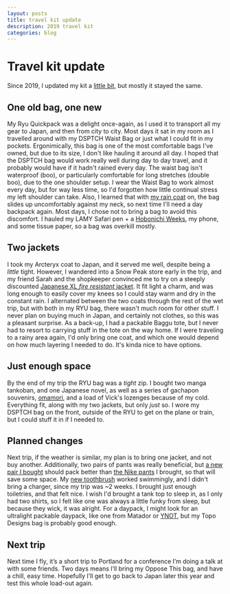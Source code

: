 ```yaml
---
layout: posts
title: travel kit update
description: 2019 travel kit
categories: blog
---
```


# Travel kit update

Since 2019, I updated my kit a [little bit](https://twitter.com/brookshelley/status/1100823338497105921), but mostly it stayed the same.

## One old bag, one new

My Ryu Quickpack was a delight once-again, as I used it to transport all my gear to Japan, and then from city to city. Most days it sat in my room as I travelled around with my DSPTCH Waist Bag or just what I could fit in my pockets. Ergonimically, this bag is one of the most comfortable bags I've owned, but due to its size, I don't like hauling it around all day. I hoped that the DSPTCH bag would work really well during day to day travel, and it probably would have if it hadn't rained every day. The waist bag isn't waterproof (boo), or particularly comfortable for long stretches (double boo), due to the one shoulder setup. I wear the Waist Bag to work almost every day, but for way less time, so I'd forgotten how little continual stress my left shoulder can take. Also, I learned that with [my rain coat](https://www.arcteryx.com/us/en/shop/womens/codetta-coat) on, the bag slides up uncomfortably against my neck, so next time I'll need a day backpack again. Most days, I chose not to bring a bag to avoid this discomfort. I hauled my LAMY Safari pen + a [Hobonichi Weeks](https://www.jetpens.com/Hobonichi-Techo-Weeks/ct/4399), my phone, and some tissue paper, so a bag was overkill mostly.

## Two jackets

I took my Arcteryx coat to Japan, and it served me well, despite being a _little_ tight. However, I wandered into a Snow Peak store early in the trip, and my friend Sarah and the shopkeeper convinced me to try on a steeply discounted [Japanese XL _fire resistant_ jacket](https://snowpeak.com/collections/outerwear-1/products/jk-18au004-fr-rain-trench?variant=13074792972386). It fit light a charm, and was long enough to easily cover my knees so I could stay warm and dry in the constant rain. I alternated between the two coats through the rest of the wet trip, but with both in my RYU bag, there wasn't much room for other stuff. I never plan on buying much in Japan, and certainly not clothes, so this was a pleasant surprise. As a back-up, I had a packable Baggu tote, but I never had to resort to carrying stuff in the tote on the way home. If I were traveling to a rainy area again, I'd only bring one coat, and which one would depend on how much layering I needed to do. It's kinda nice to have options.

## Just enough space

By the end of my trip the RYU bag was a _tight_ zip. I bought two manga tankoban, and one Japanese novel, as well as a series of gachapon souvenirs, [omamori](https://www.tokyoweekender.com/2015/05/japanese-lucky-charms-the-guide-to-omamori/), and a load of Vick's lozenges because of my cold. Everything fit, along with my two jackets, but only _just_ so. I wore my DSPTCH bag on the front, outside of the RYU to get on the plane or train, but I could stuff it in if I needed to. 

## Planned changes

Next trip, if the weather is similar, my plan is to bring one jacket, and not buy another. Additionally, two pairs of pants was really beneficial, but [a new pair I bought](http://www.coalatree.com/collections/kachula/products/trailhead-adventure-pant) should pack better than [the Nike pants](https://shop.nordstrom.com/s/nike-nikelab-x-mmw-womens-pants/4796841) I brought, so that will save some space. My [new toothbrush](http://www.goby.co/products/electric-toothbrush-all-black) worked swimmingly, and I didn't bring a charger, since my trip was ~2 weeks. I brought just enough toiletries, and that felt nice. I wish I'd brought a tank top to sleep in, as I only had two shirts, so I felt like one was always a little funky from sleep, but because they wick, it was alright. For a daypack, I might look for an ultralight packable daypack, like one from Matador or [YNOT](http://www.ynotmade.com/en/shop/splitshift/?sku=5808), but my Topo Designs bag is probably good enough.

## Next trip

Next time I fly, it’s a short trip to Portland for a conference I’m doing a talk at with some friends. Two days means I’ll bring my Oppose This bag, and have a chill, easy time. Hopefully I’ll get to go back to Japan later this year and test this whole load-out again.